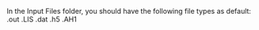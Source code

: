In the Input Files folder, you should have the following file types as default:
.out
.LIS
.dat
.h5
.AH1


